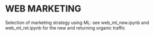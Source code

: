 # WEB MARKETING
Selection of marketing strategy using ML: see web_ml_new.ipynb and web_ml_ret.ipynb for the new and returning organic traffic

